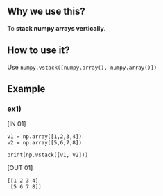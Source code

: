 ## Why we use this?
To **stack numpy arrays vertically**.

## How to use it?
Use ``` numpy.vstack([numpy.array(), numpy.array()]) ```

## Example
### ex1)
[IN 01]
```
v1 = np.array([1,2,3,4])
v2 = np.array([5,6,7,8])

print(np.vstack([v1, v2]))
```
[OUT 01]
```
[[1 2 3 4]
 [5 6 7 8]]
```
